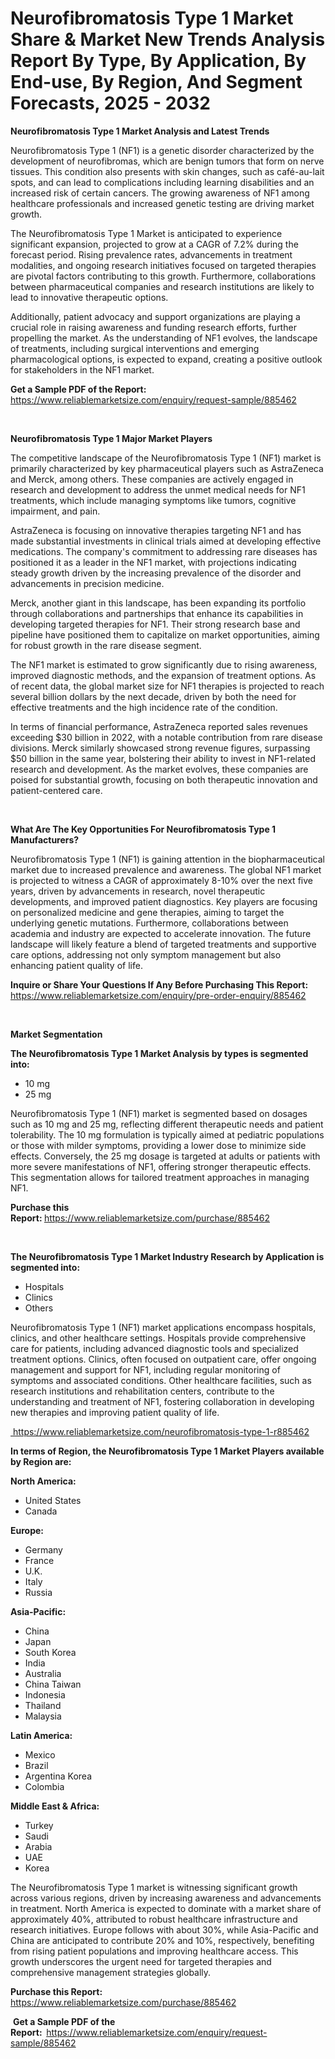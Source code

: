 <p><h1>Neurofibromatosis Type 1 Market Share & Market New Trends Analysis Report By Type, By Application, By End-use, By Region, And Segment Forecasts, 2025 - 2032</h1></p><p><strong>Neurofibromatosis Type 1 Market Analysis and Latest Trends</strong></p>
<p><p>Neurofibromatosis Type 1 (NF1) is a genetic disorder characterized by the development of neurofibromas, which are benign tumors that form on nerve tissues. This condition also presents with skin changes, such as café-au-lait spots, and can lead to complications including learning disabilities and an increased risk of certain cancers. The growing awareness of NF1 among healthcare professionals and increased genetic testing are driving market growth.</p><p>The Neurofibromatosis Type 1 Market is anticipated to experience significant expansion, projected to grow at a CAGR of 7.2% during the forecast period. Rising prevalence rates, advancements in treatment modalities, and ongoing research initiatives focused on targeted therapies are pivotal factors contributing to this growth. Furthermore, collaborations between pharmaceutical companies and research institutions are likely to lead to innovative therapeutic options. </p><p>Additionally, patient advocacy and support organizations are playing a crucial role in raising awareness and funding research efforts, further propelling the market. As the understanding of NF1 evolves, the landscape of treatments, including surgical interventions and emerging pharmacological options, is expected to expand, creating a positive outlook for stakeholders in the NF1 market.</p></p>
<p><strong>Get a Sample PDF of the Report:&nbsp;</strong> <a href="https://www.reliablemarketsize.com/enquiry/request-sample/885462?utm_campaign=2176&utm_medium=2&utm_source=Github&utm_content=ia&utm_term=19042025&utm_id=neurofibromatosis-type-1">https://www.reliablemarketsize.com/enquiry/request-sample/885462</a></p>
<p>&nbsp;</p>
<p><strong>Neurofibromatosis Type 1 Major Market Players</strong></p>
<p><p>The competitive landscape of the Neurofibromatosis Type 1 (NF1) market is primarily characterized by key pharmaceutical players such as AstraZeneca and Merck, among others. These companies are actively engaged in research and development to address the unmet medical needs for NF1 treatments, which include managing symptoms like tumors, cognitive impairment, and pain.</p><p>AstraZeneca is focusing on innovative therapies targeting NF1 and has made substantial investments in clinical trials aimed at developing effective medications. The company's commitment to addressing rare diseases has positioned it as a leader in the NF1 market, with projections indicating steady growth driven by the increasing prevalence of the disorder and advancements in precision medicine.</p><p>Merck, another giant in this landscape, has been expanding its portfolio through collaborations and partnerships that enhance its capabilities in developing targeted therapies for NF1. Their strong research base and pipeline have positioned them to capitalize on market opportunities, aiming for robust growth in the rare disease segment.</p><p>The NF1 market is estimated to grow significantly due to rising awareness, improved diagnostic methods, and the expansion of treatment options. As of recent data, the global market size for NF1 therapies is projected to reach several billion dollars by the next decade, driven by both the need for effective treatments and the high incidence rate of the condition.</p><p>In terms of financial performance, AstraZeneca reported sales revenues exceeding $30 billion in 2022, with a notable contribution from rare disease divisions. Merck similarly showcased strong revenue figures, surpassing $50 billion in the same year, bolstering their ability to invest in NF1-related research and development. As the market evolves, these companies are poised for substantial growth, focusing on both therapeutic innovation and patient-centered care.</p></p>
<p>&nbsp;</p>
<p><strong>What Are The Key Opportunities For Neurofibromatosis Type 1 Manufacturers?</strong></p>
<p><p>Neurofibromatosis Type 1 (NF1) is gaining attention in the biopharmaceutical market due to increased prevalence and awareness. The global NF1 market is projected to witness a CAGR of approximately 8-10% over the next five years, driven by advancements in research, novel therapeutic developments, and improved patient diagnostics. Key players are focusing on personalized medicine and gene therapies, aiming to target the underlying genetic mutations. Furthermore, collaborations between academia and industry are expected to accelerate innovation. The future landscape will likely feature a blend of targeted treatments and supportive care options, addressing not only symptom management but also enhancing patient quality of life.</p></p>
<p><strong>Inquire or Share Your Questions If Any Before Purchasing This Report:</strong> <a href="https://www.reliablemarketsize.com/enquiry/pre-order-enquiry/885462?utm_campaign=2176&utm_medium=2&utm_source=Github&utm_content=ia&utm_term=19042025&utm_id=neurofibromatosis-type-1">https://www.reliablemarketsize.com/enquiry/pre-order-enquiry/885462</a></p>
<p>&nbsp;</p>
<p><strong>Market Segmentation</strong></p>
<p><strong>The Neurofibromatosis Type 1 Market Analysis by types is segmented into:</strong></p>
<p><ul><li>10 mg</li><li>25 mg</li></ul></p>
<p><p>Neurofibromatosis Type 1 (NF1) market is segmented based on dosages such as 10 mg and 25 mg, reflecting different therapeutic needs and patient tolerability. The 10 mg formulation is typically aimed at pediatric populations or those with milder symptoms, providing a lower dose to minimize side effects. Conversely, the 25 mg dosage is targeted at adults or patients with more severe manifestations of NF1, offering stronger therapeutic effects. This segmentation allows for tailored treatment approaches in managing NF1.</p></p>
<p><strong>Purchase this Report:&nbsp;</strong><a href="https://www.reliablemarketsize.com/purchase/885462?utm_campaign=2176&utm_medium=2&utm_source=Github&utm_content=ia&utm_term=19042025&utm_id=neurofibromatosis-type-1">https://www.reliablemarketsize.com/purchase/885462</a></p>
<p>&nbsp;</p>
<p><strong>The Neurofibromatosis Type 1 Market Industry Research by Application is segmented into:</strong></p>
<p><ul><li>Hospitals</li><li>Clinics</li><li>Others</li></ul></p>
<p><p>Neurofibromatosis Type 1 (NF1) market applications encompass hospitals, clinics, and other healthcare settings. Hospitals provide comprehensive care for patients, including advanced diagnostic tools and specialized treatment options. Clinics, often focused on outpatient care, offer ongoing management and support for NF1, including regular monitoring of symptoms and associated conditions. Other healthcare facilities, such as research institutions and rehabilitation centers, contribute to the understanding and treatment of NF1, fostering collaboration in developing new therapies and improving patient quality of life.</p></p>
<p><a href="https://www.reliablemarketsize.com/neurofibromatosis-type-1-r885462?utm_campaign=2176&utm_medium=2&utm_source=Github&utm_content=ia&utm_term=19042025&utm_id=neurofibromatosis-type-1">&nbsp;https://www.reliablemarketsize.com/neurofibromatosis-type-1-r885462</a></p>
<p><strong>In terms of Region, the Neurofibromatosis Type 1 Market Players available by Region are:</strong></p>
<p>
    <p> <strong> North America: </strong>
        <ul>
            <li>United States</li>
            <li>Canada</li>
        </ul>
        </p> 
    <p> <strong> Europe: </strong>
        <ul>
            <li>Germany</li>
            <li>France</li>
            <li>U.K.</li>
            <li>Italy</li>
            <li>Russia</li>
        </ul>
        </p> 
    <p> <strong> Asia-Pacific: </strong>
        <ul>
            <li>China</li>
            <li>Japan</li>
            <li>South Korea</li>
            <li>India</li>
            <li>Australia</li>
            <li>China Taiwan</li>
            <li>Indonesia</li>
            <li>Thailand</li>
            <li>Malaysia</li>
        </ul>
        </p> 
    <p> <strong> Latin America: </strong>
        <ul>
            <li>Mexico</li>
            <li>Brazil</li>
            <li>Argentina Korea</li>
            <li>Colombia</li>
        </ul>
        </p> 
    <p> <strong> Middle East & Africa: </strong>
        <ul>
            <li>Turkey</li>
            <li>Saudi</li>
            <li>Arabia</li>
            <li>UAE</li>
            <li>Korea</li>
        </ul>
    </p>
    </p>
<p><p>The Neurofibromatosis Type 1 market is witnessing significant growth across various regions, driven by increasing awareness and advancements in treatment. North America is expected to dominate with a market share of approximately 40%, attributed to robust healthcare infrastructure and research initiatives. Europe follows with about 30%, while Asia-Pacific and China are anticipated to contribute 20% and 10%, respectively, benefiting from rising patient populations and improving healthcare access. This growth underscores the urgent need for targeted therapies and comprehensive management strategies globally.</p></p>
<p><strong>Purchase this Report: </strong><a href="https://www.reliablemarketsize.com/purchase/885462?utm_campaign=2176&utm_medium=2&utm_source=Github&utm_content=ia&utm_term=19042025&utm_id=neurofibromatosis-type-1">https://www.reliablemarketsize.com/purchase/885462</a></p>
<p>&nbsp;<strong>Get a Sample PDF of the Report:&nbsp;&nbsp;</strong><a href="https://www.reliablemarketsize.com/enquiry/request-sample/885462?utm_campaign=2176&utm_medium=2&utm_source=Github&utm_content=ia&utm_term=19042025&utm_id=neurofibromatosis-type-1">https://www.reliablemarketsize.com/enquiry/request-sample/885462</a></p>
<p><strong></strong></p>
<p><p></p><p></p><p></p></p>